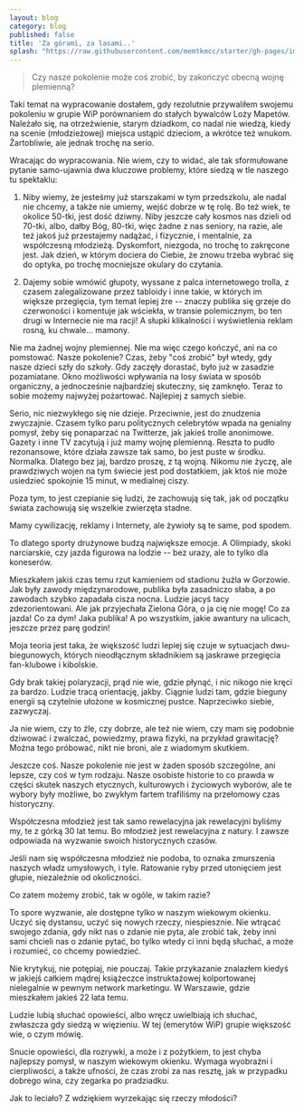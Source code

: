 ```yaml
---
layout: blog
category: blog
published: false
title: 'Za górami, za lasami..'
splash: "https://raw.githubusercontent.com/memtkmcc/starter/gh-pages/img/usr/lake-small.jpg"
---
```


> Czy nasze pokolenie może coś zrobić, by zakończyć obecną wojnę plemienną?

Taki temat na wypracowanie dostałem, gdy rezolutnie przywaliłem swojemu pokoleniu w grupie WiP porównaniem do stałych bywalców Loży Mapetów. Należało się, na otrzeźwienie, starym dziadkom, co nadal nie wiedzą, kiedy na scenie (młodzieżowej) miejsca ustąpić dzieciom, a wkrótce też wnukom. Żartobliwie, ale jednak trochę na serio.

Wracając do wypracowania. Nie wiem, czy to widać, ale tak sformułowane pytanie samo-ujawnia dwa kluczowe problemy, które siedzą w tle naszego tu spektaklu:

1. Niby wiemy, że jesteśmy już starszakami w tym przedszkolu, ale nadal nie chcemy, a także nie umiemy, wejść dobrze w tę rolę. Bo też wiek, te okolice 50-tki, jest dość dziwny. Niby jeszcze cały kosmos nas dzieli od 70-tki, albo, dałby Bóg, 80-tki, więc żadne z nas seniory, na razie, ale też jakoś już przestajemy nadążać, i fizycznie, i mentalnie, za współczesną młodzieżą. Dyskomfort, niezgoda, no trochę to zakręcone jest. Jak dzień, w którym dociera do Ciebie, że znowu trzeba wybrać się do optyka, po trochę mocniejsze okulary do czytania.

2. Dajemy sobie wmówić głupoty, wyssane z palca internetowego trolla, z czasem zalegalizowane przez tabloidy i inne takie, w których im większe przegięcia, tym temat lepiej żre -- znaczy publika się grzeje do czerwoności i komentuje jak wściekła, w transie polemicznym, bo ten drugi w Internecie nie ma racji! A słupki klikalności i wyświetlenia reklam rosną, ku chwale... mamony.

Nie ma żadnej wojny plemiennej. Nie ma więc czego kończyć, ani na co pomstować. Nasze pokolenie? Czas, żeby "coś zrobić" był wtedy, gdy nasze dzieci szły do szkoły. Gdy zaczęły dorastać, było już w zasadzie pozamiatane. Okno możliwości wpływania na losy świata w sposób organiczny, a jednocześnie najbardziej skuteczny, się zamknęło. Teraz to sobie możemy najwyżej pożartować. Najlepiej z samych siebie.

Serio, nic niezwykłego się nie dzieje. Przeciwnie, jest do znudzenia zwyczajnie. Czasem tylko paru politycznych celebrytów wpada na genialny pomysł, żeby się ponaparzać na Twitterze, jak jakieś trolle anonimowe. Gazety i inne TV zacytują i już mamy wojnę plemienną. Reszta to pudło rezonansowe, które działa zawsze tak samo, bo jest puste w środku. Normalka. Dlatego bez jaj, bardzo proszę, z tą wojną. Nikomu nie życzę, ale prawdziwych wojen na tym świecie jest pod dostatkiem, jak ktoś nie może usiedzieć spokojnie 15 minut, w medialnej ciszy.

Poza tym, to jest czepianie się ludzi, że zachowują się tak, jak od początku świata zachowują się wszelkie zwierzęta stadne.

Mamy cywilizację, reklamy i Internety, ale żywioły są te same, pod spodem.

To dlatego sporty drużynowe budzą największe emocje. A Olimpiady, skoki narciarskie, czy jazda figurowa na lodzie -- bez urazy, ale to tylko dla koneserów.

Mieszkałem jakiś czas temu rzut kamieniem od stadionu żużla w Gorzowie. Jak były zawody międzynarodowe, publika była zasadniczo słaba, a po zawodach szybko zapadała cisza nocna. Ludzie jacyś tacy zdezorientowani. Ale jak przyjechała Zielona Góra, o ja cię nie mogę! Co za jazda! Co za dym! Jaka publika! A po wszystkim, jakie awantury na ulicach, jeszcze przez parę godzin!

Moja teoria jest taka, że większość ludzi lepiej się czuje w sytuacjach dwu-biegunowych, których nieodłącznym składnikiem są jaskrawe przegięcia fan-klubowe i kibolskie.

Gdy brak takiej polaryzacji, prąd nie wie, gdzie płynąć, i nic nikogo nie kręci za bardzo. Ludzie tracą orientację, jakby. Ciągnie ludzi tam, gdzie bieguny energii są czytelnie ułożone w kosmicznej pustce. Naprzeciwko siebie, zazwyczaj.

Ja nie wiem, czy to źle, czy dobrze, ale też nie wiem, czy mam się podobnie dziwować i zwalczać, powiedzmy, prawa fizyki, na przykład grawitację? Można tego próbować, nikt nie broni, ale z wiadomym skutkiem.

Jeszcze coś. Nasze pokolenie nie jest w żaden sposób szczególne, ani lepsze, czy coś w tym rodzaju. Nasze osobiste historie to co prawda w części skutek naszych etycznych, kulturowych i życiowych wyborów, ale te wybory były możliwe, bo zwykłym fartem trafiliśmy na przełomowy czas historyczny.

Współczesna młodzież jest tak samo rewelacyjna jak rewelacyjni byliśmy my, te z górką 30 lat temu. Bo młodzież jest rewelacyjna z natury. I zawsze odpowiada na wyzwanie swoich historycznych czasów.

Jeśli nam się współczesna młodzież nie podoba, to oznaka zmurszenia naszych władz umysłowych, i tyle. Ratowanie ryby przed utonięciem jest głupie, niezależnie od okoliczności.

Co zatem możemy zrobić, tak w ogóle, w takim razie?

To spore wyzwanie, ale dostępne tylko w naszym wiekowym okienku. Uczyć się dystansu, uczyć się nowych rzeczy, niespiesznie. Nie wtrącać swojego zdania, gdy nikt nas o zdanie nie pyta, ale zrobić tak, żeby inni sami chcieli nas o zdanie pytać, bo tylko wtedy ci inni będą słuchać, a może i rozumieć, co chcemy powiedzieć.

Nie krytykuj, nie potępiaj, nie pouczaj. Takie przykazanie znalazłem kiedyś w jakiejś całkiem mądrej książeczce instruktażowej kolportowanej nielegalnie w pewnym network marketingu. W Warszawie, gdzie mieszkałem jakieś 22 lata temu.

Ludzie lubią słuchać opowieści, albo wręcz uwielbiają ich słuchać, zwłaszcza gdy siedzą w więzieniu. W tej (emerytów WiP) grupie większość wie, o czym mówię.

Snucie opowieści, dla rozrywki, a może i z pożytkiem, to jest chyba najlepszy pomysł, w naszym wiekowym okienku. Wymaga wyobraźni i cierpliwości, a także ufności, że czas zrobi za nas resztę, jak w przypadku dobrego wina, czy zegarka po pradziadku.

Jak to leciało? Z wdziękiem wyrzekając się rzeczy młodości?

